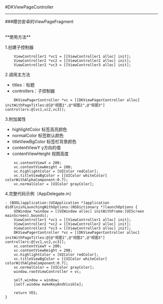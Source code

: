 #DKViewPageController
****

###模仿安卓的ViewPageFragment

<br/>
**使用方法**

1.创建子控制器

```
    ViewController1 *vc1 = [[ViewController1 alloc] init];
    ViewController2 *vc2 = [[ViewController2 alloc] init];
    ViewController2 *vc3 = [[ViewController3 alloc] init];
```

2.调用主方法


- titles：标题
- controllers：子控制器


```
	DKViewPagerController *vc = [[DKViewPagerController alloc] initWithPageTitles:@[@"视图1",@"视图2",@"视图3"] controllers:@[vc1,vc2,vc3]];
```

3.附加属性

- highlightColor 标签高亮颜色 
- normalColor 标签默认颜色
- titleViewBgColor 标签栏背景颜色
- contentViewY y方向的值
- contentViewHeight 视图高度

```
    vc.contentViewY = 200;
    vc.contentViewHeight = 200;
	vc.highlightColor = [UIColor redColor];
    vc.titleViewBgColor = [[UIColor whiteColor] colorWithAlphaComponent:0.7];
    vc.normalColor = [UIColor grayColor];
```
4.完整代码示例（AppDelegate.m）

```
- (BOOL)application:(UIApplication *)application didFinishLaunchingWithOptions:(NSDictionary *)launchOptions {
    UIWindow *window = [[UIWindow alloc] initWithFrame:[UIScreen mainScreen].bounds];
    ViewController1 *vc1 = [[ViewController1 alloc] init];
    ViewController2 *vc2 = [[ViewController2 alloc] init];
    ViewController2 *vc3 = [[ViewController3 alloc] init];
    DKViewPagerController *vc = [[DKViewPagerController alloc] initWithPageTitles:@[@"视图1",@"视图2",@"视图3"] controllers:@[vc1,vc2,vc3]];
    vc.contentViewY = 200;
    vc.contentViewHeight = 200;
    vc.highlightColor = [UIColor redColor];
    vc.titleViewBgColor = [[UIColor whiteColor] colorWithAlphaComponent:0.7];
    vc.normalColor = [UIColor grayColor];
    window.rootViewController = vc;
    
    self.window = window;
    [self.window makeKeyAndVisible];
    
    return YES;
}
```